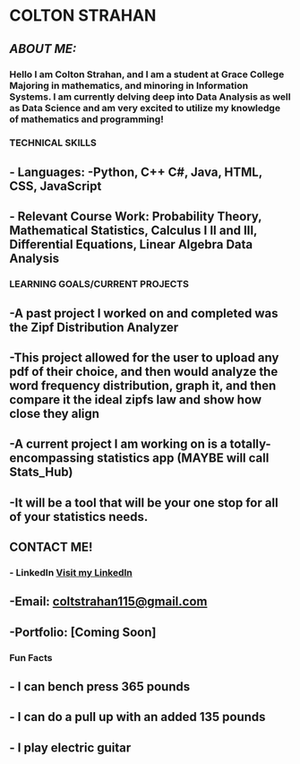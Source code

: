 # **COLTON STRAHAN**

## *ABOUT ME:*
### Hello I am Colton Strahan, and I am a student at Grace College Majoring in mathematics, and minoring in Information Systems. I am currently delving deep into Data Analysis as well as Data Science and am very excited to utilize my knowledge of mathematics and programming!

### TECHNICAL SKILLS 
   ##  - **Languages**: -Python, C++ C#, Java, HTML, CSS, JavaScript
   ## - **Relevant Course Work**: Probability Theory, Mathematical Statistics, Calculus I II and III, Differential Equations, Linear Algebra Data Analysis

### LEARNING GOALS/CURRENT PROJECTS
  ##  -A past project I worked on and completed was the Zipf Distribution Analyzer 
  ##  -This project allowed for the user to upload any pdf of their choice, and then would analyze the word frequency distribution, graph it, and then compare it the ideal zipfs law and show how close they align
   ## -A current project I am working on is a totally-encompassing statistics app (MAYBE will call Stats_Hub)
## -It will be a tool that will be your one stop for all of your statistics needs. 

## CONTACT ME!
   ### - **LinkedIn** [Visit my LinkedIn](www.linkedin.com/incolton-strahan-922a54364)

   ## -**Email**: coltstrahan115@gmail.com 
   ## -**Portfolio**: [Coming Soon]

### Fun Facts 
## - I can bench press 365 pounds
## - I can do a pull up with an added 135 pounds
## - I play electric guitar 


